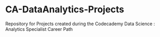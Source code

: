 # CA-DataAnalytics-Projects
Repository for Projects created during the Codecademy Data Science : Analytics Specialist Career Path
